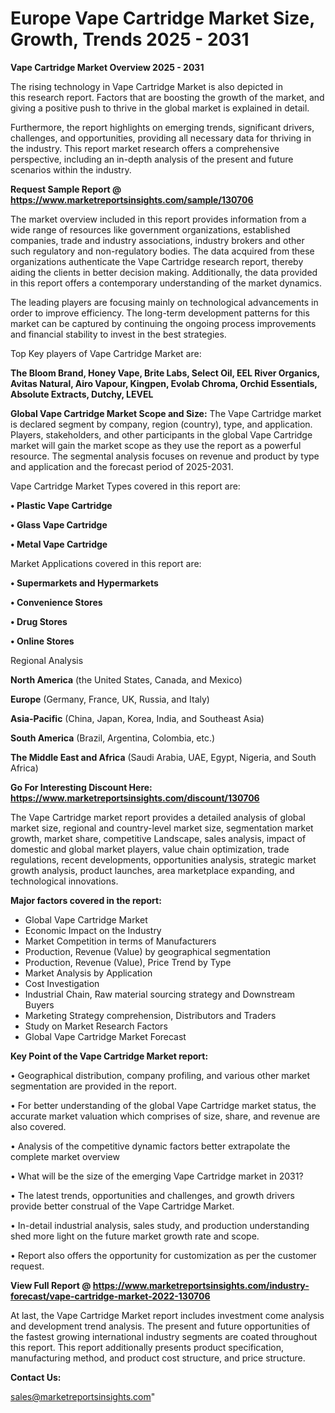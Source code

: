# Europe Vape Cartridge Market Size, Growth, Trends 2025 - 2031

<Strong> Vape Cartridge Market Overview 2025 - 2031</strong>

The rising technology in Vape Cartridge Market is also depicted in this research report. Factors that are boosting the growth of the market, and giving a positive push to thrive in the global market is explained in detail.

Furthermore, the report highlights on emerging trends, significant drivers, challenges, and opportunities, providing all necessary data for thriving in the industry. This report market research offers a comprehensive perspective, including an in-depth analysis of the present and future scenarios within the industry.

<strong>Request Sample Report @ <a href=https://www.marketreportsinsights.com/sample/130706>https://www.marketreportsinsights.com/sample/130706</a></strong>

The market overview included in this report provides information from a wide range of resources like government organizations, established companies, trade and industry associations, industry brokers and other such regulatory and non-regulatory bodies. The data acquired from these organizations authenticate the Vape Cartridge research report, thereby aiding the clients in better decision making. Additionally, the data provided in this report offers a contemporary understanding of the market dynamics.

The leading players are focusing mainly on technological advancements in order to improve efficiency. The long-term development patterns for this market can be captured by continuing the ongoing process improvements and financial stability to invest in the best strategies.

Top Key players of Vape Cartridge Market are:

<strong>The Bloom Brand, Honey Vape, Brite Labs, Select Oil, EEL River Organics, Avitas Natural, Airo Vapour, Kingpen, Evolab Chroma, Orchid Essentials, Absolute Extracts, Dutchy, LEVEL</strong>

<strong><b>Global Vape Cartridge Market Scope and Size:</b></strong>
The Vape Cartridge market is declared segment by company, region (country), type, and application. Players, stakeholders, and other participants in the global Vape Cartridge market will gain the market scope as they use the report as a powerful resource. The segmental analysis focuses on revenue and product by type and application and the forecast period of 2025-2031.

Vape Cartridge Market Types covered in this report are:

<strong>• Plastic Vape Cartridge

• Glass Vape Cartridge

• Metal Vape Cartridge</strong>

Market Applications covered in this report are:

<strong>• Supermarkets and Hypermarkets

• Convenience Stores

• Drug Stores

• Online Stores</strong> 

Regional Analysis

<strong>North America</strong> (the United States, Canada, and Mexico)

<strong>Europe</strong> (Germany, France, UK, Russia, and Italy)

<strong>Asia-Pacific</strong> (China, Japan, Korea, India, and Southeast Asia)

<strong>South America</strong> (Brazil, Argentina, Colombia, etc.)

<strong>The Middle East and Africa</strong> (Saudi Arabia, UAE, Egypt, Nigeria, and South Africa)

<strong>Go For Interesting Discount Here: <a href=https://www.marketreportsinsights.com/discount/130706>https://www.marketreportsinsights.com/discount/130706</a></strong>

The Vape Cartridge market report provides a detailed analysis of global market size, regional and country-level market size, segmentation market growth, market share, competitive Landscape, sales analysis, impact of domestic and global market players, value chain optimization, trade regulations, recent developments, opportunities analysis, strategic market growth analysis, product launches, area marketplace expanding, and technological innovations.

<strong><b>Major factors covered in the report:</b></strong>
<ul>
  <li>Global Vape Cartridge Market </li>
  <li>Economic Impact on the Industry</li>
  <li>Market Competition in terms of Manufacturers</li>
  <li>Production, Revenue (Value) by geographical segmentation</li>
  <li>Production, Revenue (Value), Price Trend by Type</li>
  <li>Market Analysis by Application</li>
  <li>Cost Investigation</li>
  <li>Industrial Chain, Raw material sourcing strategy and Downstream Buyers</li>
  <li>Marketing Strategy comprehension, Distributors and Traders</li>
  <li>Study on Market Research Factors</li>
  <li>Global Vape Cartridge Market Forecast</li>
</ul>

<strong><b>Key Point of the Vape Cartridge Market report:</b></strong>

• Geographical distribution, company profiling, and various other market segmentation are provided in the report.

• For better understanding of the global Vape Cartridge market status, the accurate market valuation which comprises of size, share, and revenue are also covered.

• Analysis of the competitive dynamic factors better extrapolate the complete market overview

• What will be the size of the emerging Vape Cartridge market in 2031?

• The latest trends, opportunities and challenges, and growth drivers provide better construal of the Vape Cartridge Market.

• In-detail industrial analysis, sales study, and production understanding shed more light on the future market growth rate and scope.

• Report also offers the opportunity for customization as per the customer request.

<strong><b>View Full Report @ <a href=https://www.marketreportsinsights.com/industry-forecast/vape-cartridge-market-2022-130706>https://www.marketreportsinsights.com/industry-forecast/vape-cartridge-market-2022-130706</a></b></strong>


At last, the Vape Cartridge Market report includes investment come analysis and development trend analysis. The present and future opportunities of the fastest growing international industry segments are coated throughout this report. This report additionally presents product specification, manufacturing method, and product cost structure, and price structure.

<strong>Contact Us:</strong>

sales@marketreportsinsights.com"
